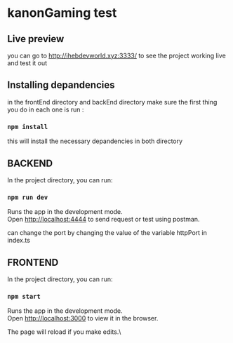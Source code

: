 # kanonGaming test

## Live preview

you can go to http://ihebdevworld.xyz:3333/ to see the project working live and test it out

## Installing depandencies

in the frontEnd directory and backEnd directory make sure the first thing you do in each one is run :

### `npm install`

this will install the necessary depandencies in both directory

## BACKEND

In the project directory, you can run:

### `npm run dev`

Runs the app in the development mode.\
Open [http://localhost:4444](http://localhost:4444) to send request or test using postman.

can change the port by changing the value of the variable httpPort in index.ts

## FRONTEND

In the project directory, you can run:

### `npm start`

Runs the app in the development mode.\
Open [http://localhost:3000](http://localhost:3000) to view it in the browser.

The page will reload if you make edits.\
